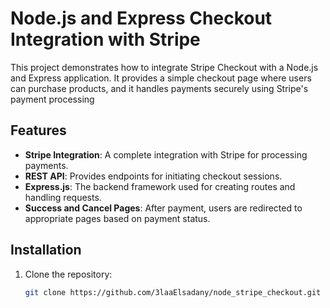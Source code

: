 # Node.js and Express Checkout Integration with Stripe

This project demonstrates how to integrate Stripe Checkout with a Node.js and Express application. It provides a simple checkout page where users can purchase products, and it handles payments securely using Stripe's payment processing

## Features

- **Stripe Integration**: A complete integration with Stripe for processing payments.
- **REST API**: Provides endpoints for initiating checkout sessions.
- **Express.js**: The backend framework used for creating routes and handling requests.
- **Success and Cancel Pages**: After payment, users are redirected to appropriate pages based on payment status.

## Installation

1. Clone the repository:
   ```bash
   git clone https://github.com/3laaElsadany/node_stripe_checkout.git
